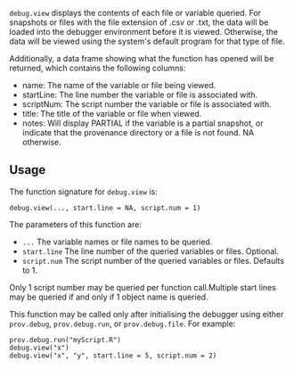 `debug.view` displays the contents of each file or variable queried.
For snapshots or files with the file extension of .csv or .txt, the data
will be loaded into the debugger environment before it is viewed. Otherwise,
the data will be viewed using the system's default program for that type of file.

Additionally, a data frame showing what the function has opened will be returned,
which contains the following columns:
* name: The name of the variable or file being viewed.
* startLine: The line number the variable or file is associated with. 
* scriptNum: The script number the variable or file is associated with.
* title: The title of the variable or file when viewed.
*  notes: Will display PARTIAL if the variable is a partial snapshot, or
		  indicate that the provenance directory or a file is not found.
		  NA otherwise.

## Usage

The function signature for `debug.view` is:
```
debug.view(..., start.line = NA, script.num = 1)
```

The parameters of this function are:
* `...` The variable names or file names to be queried.
* `start.line` The line number of the queried variables or files. Optional.
* `script.num` The script number of the queried variables or files. Defaults to 1.

Only 1 script number may be queried per function call.Multiple start lines
may be queried if and only if 1 object name is queried.

This function may be called only after initialising the debugger using either 
`prov.debug`, `prov.debug.run`, or `prov.debug.file`. For example:
```
prov.debug.run("myScript.R")
debug.view("x")
debug.view("x", "y", start.line = 5, script.num = 2)
```

